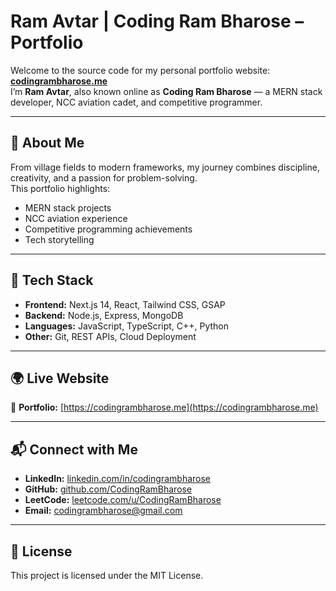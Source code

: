 # Ram Avtar | Coding Ram Bharose – Portfolio

Welcome to the source code for my personal portfolio website: **[codingrambharose.me](https://codingrambharose.me)**  
I’m **Ram Avtar**, also known online as **Coding Ram Bharose** — a MERN stack developer, NCC aviation cadet, and competitive programmer.

---

## 🌟 About Me

From village fields to modern frameworks, my journey combines discipline, creativity, and a passion for problem-solving.  
This portfolio highlights:
- MERN stack projects
- NCC aviation experience
- Competitive programming achievements
- Tech storytelling

---

## 🚀 Tech Stack

- **Frontend:** Next.js 14, React, Tailwind CSS, GSAP
- **Backend:** Node.js, Express, MongoDB
- **Languages:** JavaScript, TypeScript, C++, Python
- **Other:** Git, REST APIs, Cloud Deployment

---

## 🌍 Live Website

🔗 **Portfolio:** [https://codingrambharose.me](https://codingrambharose.me)

---

## 📬 Connect with Me

- **LinkedIn:** [linkedin.com/in/codingrambharose](https://www.linkedin.com/in/codingrambharose)  
- **GitHub:** [github.com/CodingRamBharose](https://github.com/CodingRamBharose)  
- **LeetCode:** [leetcode.com/u/CodingRamBharose](https://leetcode.com/u/CodingRamBharose/)  
- **Email:** [codingrambharose@gmail.com](mailto:codingrambharose@gmail.com)

---

## 📄 License

This project is licensed under the MIT License.
